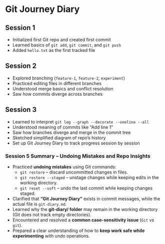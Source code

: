 # Git Journey Diary

## Session 1
- Initialized first Git repo and created first commit
- Learned basics of `git add`, `git commit`, and `git push`
- Added `hello.txt` as the first tracked file

## Session 2
- Explored branching (`feature-1`, `feature-2`, `experiment`)
- Practiced editing files in different branches
- Understood merge basics and conflict resolution
- Saw how commits diverge across branches

## Session 3
- Learned to interpret `git log --graph --decorate --oneline --all`
- Understood meaning of commits like “Add line 1”
- Saw how branches diverge and merge in the commit tree
- Sketched simplified diagram of repo’s history
- Set up Git Journey Diary to track progress session by session
### Session 5 Summary – Undoing Mistakes and Repo Insights

- Practiced **undoing mistakes** using Git commands:
  - `git restore` – discard uncommitted changes in files.
  - `git restore --staged` – unstage changes while keeping edits in the working directory.
  - `git reset --soft` – undo the last commit while keeping changes staged.
- Clarified that **“Git Journey Diary”** exists in commit messages, while the actual file is `git-diary.md`.
- Learned why the **git-diary/ folder** may remain in the working directory (Git does not track empty directories).
- Encountered and resolved a **common case-sensitivity issue** (`Git` vs `git`).
- Prepared a clear understanding of how to **keep work safe while experimenting** with undo operations.
